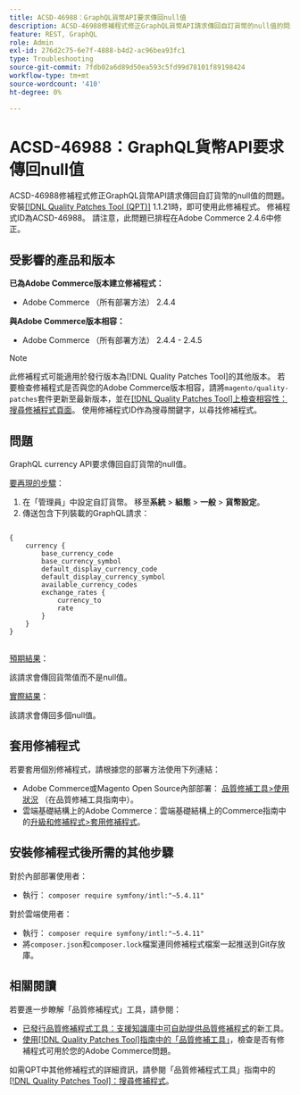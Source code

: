 ```yaml
---
title: ACSD-46988：GraphQL貨幣API要求傳回null值
description: ACSD-46988修補程式修正GraphQL貨幣API請求傳回自訂貨幣的null值的問題。 安裝[Quality Patches Tool (QPT)](https://experienceleague.adobe.com/en/docs/commerce-operations/tools/quality-patches-tool/quality-patches-tool-to-self-serve-quality-patches) 1.1.21後，即可使用此修補程式。 修補程式ID為ACSD-46988。 請注意，此問題已排程在Adobe Commerce 2.4.6中修正。
feature: REST, GraphQL
role: Admin
exl-id: 276d2c75-6e7f-4888-b4d2-ac96bea93fc1
type: Troubleshooting
source-git-commit: 7fdb02a6d89d50ea593c5fd99d78101f89198424
workflow-type: tm+mt
source-wordcount: '410'
ht-degree: 0%

---
```


# ACSD-46988：GraphQL貨幣API要求傳回null值

ACSD-46988修補程式修正GraphQL貨幣API請求傳回自訂貨幣的null值的問題。 安裝[[!DNL Quality Patches Tool (QPT)]](https://experienceleague.adobe.com/en/docs/commerce-operations/tools/quality-patches-tool/quality-patches-tool-to-self-serve-quality-patches) 1.1.21時，即可使用此修補程式。 修補程式ID為ACSD-46988。 請注意，此問題已排程在Adobe Commerce 2.4.6中修正。

## 受影響的產品和版本

**已為Adobe Commerce版本建立修補程式：**

* Adobe Commerce （所有部署方法） 2.4.4

**與Adobe Commerce版本相容：**

* Adobe Commerce （所有部署方法） 2.4.4 - 2.4.5

>[!NOTE]
>
>此修補程式可能適用於發行版本為[!DNL Quality Patches Tool]的其他版本。 若要檢查修補程式是否與您的Adobe Commerce版本相容，請將`magento/quality-patches`套件更新至最新版本，並在[[!DNL Quality Patches Tool]上檢查相容性：搜尋修補程式頁面](https://experienceleague.adobe.com/tools/commerce-quality-patches/index.html)。 使用修補程式ID作為搜尋關鍵字，以尋找修補程式。

## 問題

GraphQL currency API要求傳回自訂貨幣的null值。

<u>要再現的步驟</u>：

1. 在「管理員」中設定自訂貨幣。 移至&#x200B;**系統** > **組態** > **一般** > **貨幣設定**。
1. 傳送包含下列裝載的GraphQL請求：

<pre>
<code class="language-graphql">
{
    currency {
        base_currency_code
        base_currency_symbol
        default_display_currency_code
        default_display_currency_symbol
        available_currency_codes
        exchange_rates {
            currency_to
            rate
        }
    }
}
</code>
</pre>

<u>預期結果</u>：

該請求會傳回貨幣值而不是null值。

<u>實際結果</u>：

該請求會傳回多個null值。

## 套用修補程式

若要套用個別修補程式，請根據您的部署方法使用下列連結：

* Adobe Commerce或Magento Open Source內部部署： [品質修補工具>使用狀況](/help/tools/quality-patches-tool/usage.md) （在品質修補工具指南中）。
* 雲端基礎結構上的Adobe Commerce：雲端基礎結構上的Commerce指南中的[升級和修補程式>套用修補程式](https://experienceleague.adobe.com/docs/commerce-cloud-service/user-guide/develop/upgrade/apply-patches.html)。

## 安裝修補程式後所需的其他步驟

對於內部部署使用者：

* 執行： `composer require symfony/intl:"~5.4.11"`

對於雲端使用者：

* 執行： `composer require symfony/intl:"~5.4.11"`
* 將`composer.json`和`composer.lock`檔案連同修補程式檔案一起推送到Git存放庫。

## 相關閱讀

若要進一步瞭解「品質修補程式」工具，請參閱：

* [已發行品質修補程式工具：支援知識庫中可自助提供品質修補程式](https://experienceleague.adobe.com/en/docs/commerce-operations/tools/quality-patches-tool/quality-patches-tool-to-self-serve-quality-patches)的新工具。
* [使用[!DNL Quality Patches Tool]指南中的「品質修補工具」](/help/tools/quality-patches-tool/patches-available-in-qpt/check-patch-for-magento-issue-with-magento-quality-patches.md)，檢查是否有修補程式可用於您的Adobe Commerce問題。

如需QPT中其他修補程式的詳細資訊，請參閱「品質修補程式工具」指南中的[[!DNL Quality Patches Tool]：搜尋修補程式](https://experienceleague.adobe.com/tools/commerce-quality-patches/index.html)。
